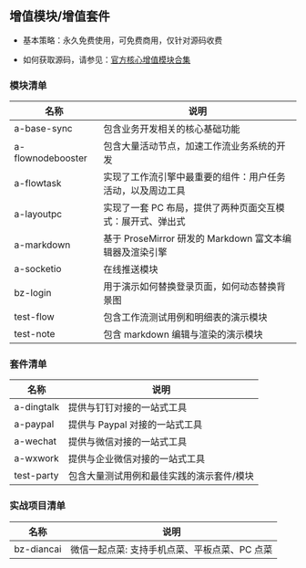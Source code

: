 ## 增值模块/增值套件

- 基本策略：永久免费使用，可免费商用，仅针对源码收费

- 如何获取源码，请参见：[官方核心增值模块合集](https://store.cabloy.com/zh-cn/articles/Official-Collection-Pro.html)

### 模块清单

| 名称              | 说明                                                       |
| ----------------- | ---------------------------------------------------------- |
| a-base-sync       | 包含业务开发相关的核心基础功能                             |
| a-flownodebooster | 包含大量活动节点，加速工作流业务系统的开发                 |
| a-flowtask        | 实现了工作流引擎中最重要的组件：用户任务活动，以及周边工具 |
| a-layoutpc        | 实现了一套 PC 布局，提供了两种页面交互模式：展开式、弹出式 |
| a-markdown        | 基于 ProseMirror 研发的 Markdown 富文本编辑器及渲染引擎    |
| a-socketio        | 在线推送模块                                               |
| bz-login          | 用于演示如何替换登录页面，如何动态替换背景图               |
| test-flow         | 包含工作流测试用例和明细表的演示模块                       |
| test-note         | 包含 markdown 编辑与渲染的演示模块                         |

### 套件清单

| 名称       | 说明                                      |
| ---------- | ----------------------------------------- |
| a-dingtalk | 提供与钉钉对接的一站式工具                |
| a-paypal   | 提供与 Paypal 对接的一站式工具            |
| a-wechat   | 提供与微信对接的一站式工具                |
| a-wxwork   | 提供与企业微信对接的一站式工具            |
| test-party | 包含大量测试用例和最佳实践的演示套件/模块 |

### 实战项目清单

| 名称       | 说明                                          |
| ---------- | --------------------------------------------- |
| bz-diancai | 微信一起点菜: 支持手机点菜、平板点菜、PC 点菜 |
